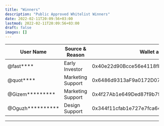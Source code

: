 ```yaml
---
title: "Winners"
description: "Public Approved Whitelist Winners"
date: 2022-02-11T20:09:56+03:00
lastmod: 2022-02-11T20:09:56+03:00
draft: false
images: []
---
```

<div class="table-responsive">

| **User Name**    | **Source & Reason** | **Wallet address**                         |
|------------------|---------------------|--------------------------------------------|
| @fast****        | Early Investor      | 0x40e22d90Bcce56e4118fbe4C4404481d3B752bD2 |
| @quot****        | Marketing Support     | 0x6486d9313aF9a0172D07760ED309EA608b16c97e |
| @Gizem*********  | Marketing Support     | 0x4f27Ab1e649Ded87f9b79420b11B7c68d08E9432 |
| @Oguzh********** | Design Support        | 0x344f11cfab1e727e7fca6412d6d8d4b6eaa45c71 |

</div>

------------
